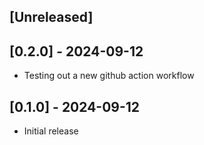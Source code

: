 ## [Unreleased]

## [0.2.0] - 2024-09-12

- Testing out a new github action workflow

## [0.1.0] - 2024-09-12

- Initial release
